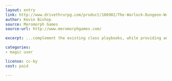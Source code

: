 ```yaml
---
layout: entry
link: http://www.drivethrurpg.com/product/186902/The-Warlock-Dungeon-World-Playbook
author: Kevin Bishop
source: Meromorph Games
source-url: http://www.meromorphgames.com/

excerpt: ...complement the existing class playbooks, while providing an alternative for players who want to try an arcane class that relies on otherworldly patrons for power.

categories:
- magic user

license: cc-by
cost: paid

---
```

